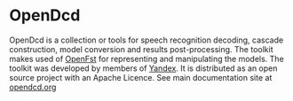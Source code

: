 OpenDcd
=======

OpenDcd is a collection or tools for speech recognition decoding, cascade
construction, model conversion and results post-processing. The toolkit makes
used of [OpenFst](http://openfst.org) for representing and manipulating the 
models. The toolkit was developed by members of [Yandex](http://yandex.com). 
It is distributed as an  open source project with an Apache Licence.
See main documentation site at [opendcd.org](http://opendcd.github.io/)
